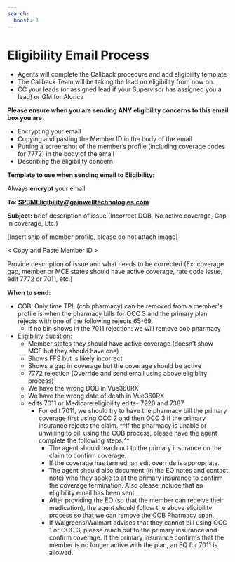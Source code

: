 ```yaml
---
search:
  boost: 1
---
```


# Eligibility Email Process

-	Agents will complete the Callback procedure and add eligibility template 
- The Callback Team will be taking the lead on eligibility from now on. 
- CC your leads (or assigned lead if your Supervisor has assigned you a lead) or GM for Alorica 

**Please ensure when you are sending ANY eligibility concerns to this email box you are:**

- Encrypting your email 
- Copying and pasting the Member ID in the body of the email 
- Putting a screenshot of the member’s profile (including coverage codes for 7772) in the body of the email 
- Describing the eligibility concern 

**Template to use when sending email to Eligibility:** 

Always **encrypt** your email 

**To: SPBMEligibility@gainwelltechnologies.com**   

**Subject:** brief description of issue (Incorrect DOB, No active coverage, Gap in coverage, Etc.) 

[Insert snip of member profile, please do not attach image]

< Copy and Paste Member ID > 

Provide description of issue and what needs to be corrected (Ex: coverage gap, member or MCE states should have active coverage, rate code issue, edit 7772 or 7011, etc.) 

**When to send:** 

- COB: Only time TPL (cob pharmacy) can be removed from a member's profile is when the pharmacy bills for OCC 3 and the primary plan rejects with one of the following rejects 65-69.  
   - If no bin shows in the 7011 rejection: we will remove cob pharmacy 
- Eligibility question:  
  - Member states they should have active coverage (doesn’t show MCE but they should have one) 
  - Shows FFS but is likely incorrect 
  - Shows a gap in coverage but the coverage should be active 
  - 7772 rejection (Override and send email using above eligiblity process)
  - We have the wrong DOB in Vue360RX
  - We have the wrong date of death in Vue360RX
  - edits 7011 or Medicare eligibility edits- 7220 and 7387 
    - For edit 7011, we should try to have the pharmacy bill the primary coverage first using OCC 2 and then OCC 3 if the primary insurance rejects the claim.  ^^If the pharmacy is unable or unwilling to bill using the COB process, please have the agent complete the following steps:^^ 
      - The agent should reach out to the primary insurance on the claim to confirm coverage. 
      - If the coverage has termed, an edit override is appropriate.   
      - The agent should also document (in the EO notes and contact note) who they spoke to at the primary insurance to confirm the coverage termination. Also please include that an eligibility email has been sent   
      - After providing the EO (so that the member can receive their medication), the agent should follow the above eligibility process so that we can remove the COB Pharmacy span.
      - If Walgreens/Walmart advises that they cannot bill using OCC 1 or OCC 3, please reach out to the primary insurance and confirm coverage. If the primary insurance confirms that the member is no longer active with the plan, an EQ for 7011 is allowed.



